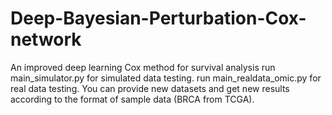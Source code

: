 # Deep-Bayesian-Perturbation-Cox-network
An improved deep learning Cox method for survival analysis
run main_simulator.py for simulated data testing.
run main_realdata_omic.py for real data testing.
You can provide new datasets and get new results according to the format of sample data (BRCA from TCGA).
